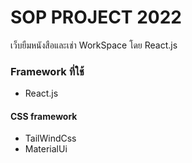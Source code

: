 # SOP PROJECT 2022
เว็บยืมหนังสือและเช่า WorkSpace โดย React.js

### Framework ที่ใช้
- React.js
#### CSS framework
- TailWindCss
- MaterialUi
